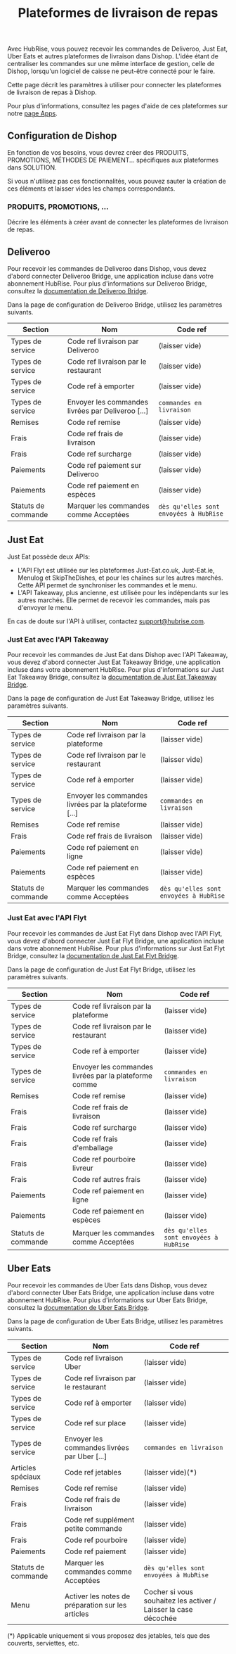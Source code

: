 ﻿---
title: Plateformes de livraison de repas
position: 5
layout: documentation
meta:
  title: Plateformes de livraison de repas | Dishop | HubRise
  description: HubRise permet de connecter Dishop à Deliveroo, Uber Eats, ou Just Eat. Paramètres à utiliser pour configurer la connexion de ces plateformes.
---

Avec HubRise, vous pouvez recevoir les commandes de Deliveroo, Just Eat, Uber Eats et autres plateformes de livraison dans Dishop. L'idée étant de centraliser les commandes sur une même interface de gestion, celle de Dishop, lorsqu'un logiciel de caisse ne peut-être connecté pour le faire.

Cette page décrit les paramètres à utiliser pour connecter les plateformes de livraison de repas à Dishop.

Pour plus d'informations, consultez les pages d'aide de ces plateformes sur notre [page Apps](/apps/plateformes-de-livraison-de-repas).

## Configuration de Dishop

En fonction de vos besoins, vous devrez créer des PRODUITS, PROMOTIONS, MÉTHODES DE PAIEMENT... spécifiques aux plateformes dans SOLUTION.

Si vous n'utilisez pas ces fonctionnalités, vous pouvez sauter la création de ces éléments et laisser vides les champs correspondants.

### PRODUITS, PROMOTIONS, ...

Décrire les éléments à créer avant de connecter les plateformes de livraison de repas.

## Deliveroo

Pour recevoir les commandes de Deliveroo dans Dishop, vous devez d'abord connecter Deliveroo Bridge, une application incluse dans votre abonnement HubRise. Pour plus d'informations sur Deliveroo Bridge, consultez la [documentation de Deliveroo Bridge](/apps/deliveroo).

Dans la page de configuration de Deliveroo Bridge, utilisez les paramètres suivants.

| Section             | Nom                                               | Code ref                               |
| ------------------- | ------------------------------------------------- |----------------------------------------|
| Types de service    | Code ref livraison par Deliveroo                  | (laisser vide)                         |
| Types de service    | Code ref livraison par le restaurant              | (laisser vide)                         |
| Types de service    | Code ref à emporter                               | (laisser vide)                         |
| Types de service    | Envoyer les commandes livrées par Deliveroo [...] | `commandes en livraison`               |
| Remises             | Code ref remise                                   | (laisser vide)                         |
| Frais               | Code ref frais de livraison                       | (laisser vide)                         |
| Frais               | Code ref surcharge                                | (laisser vide)                         |
| Paiements           | Code ref paiement sur Deliveroo                   | (laisser vide)                         |
| Paiements           | Code ref paiement en espèces                      | (laisser vide)                         |
| Statuts de commande | Marquer les commandes comme Acceptées             | `dès qu'elles sont envoyées à HubRise` |

## Just Eat

Just Eat possède deux APIs:

- L'API Flyt est utilisée sur les plateformes Just-Eat.co.uk, Just-Eat.ie, Menulog et SkipTheDishes, et pour les chaînes sur les autres marchés. Cette API permet de synchroniser les commandes et le menu.
- L'API Takeaway, plus ancienne, est utilisée pour les indépendants sur les autres marchés. Elle permet de recevoir les commandes, mais pas d'envoyer le menu.

En cas de doute sur l'API à utiliser, contactez [support@hubrise.com](mailto:support@hubrise.com).

### Just Eat avec l'API Takeaway

Pour recevoir les commandes de Just Eat dans Dishop avec l'API Takeaway, vous devez d'abord connecter Just Eat Takeaway Bridge, une application incluse dans votre abonnement HubRise. Pour plus d'informations sur Just Eat Takeaway Bridge, consultez la [documentation de Just Eat Takeaway Bridge](/apps/just-eat-takeaway).

Dans la page de configuration de Just Eat Takeaway Bridge, utilisez les paramètres suivants.

| Section             | Nom                                                   | Code ref                                   |
| ------------------- | ----------------------------------------------------- |--------------------------------------------|
| Types de service    | Code ref livraison par la plateforme                  | (laisser vide)                             |
| Types de service    | Code ref livraison par le restaurant                  | (laisser vide)                             |
| Types de service    | Code ref à emporter                                   | (laisser vide)                             |
| Types de service    | Envoyer les commandes livrées par la plateforme [...] | `commandes en livraison`                   |
| Remises             | Code ref remise                                       | (laisser vide)                             |
| Frais               | Code ref frais de livraison                           | (laisser vide)                             |
| Paiements           | Code ref paiement en ligne                            | (laisser vide)                             |
| Paiements           | Code ref paiement en espèces                          | (laisser vide)                             |
| Statuts de commande | Marquer les commandes comme Acceptées                 | `dès qu'elles sont envoyées à HubRise`     |

### Just Eat avec l'API Flyt

Pour recevoir les commandes de Just Eat Flyt dans Dishop avec l'API Flyt, vous devez d'abord connecter Just Eat Flyt Bridge, une application incluse dans votre abonnement HubRise. Pour plus d'informations sur Just Eat Flyt Bridge, consultez la [documentation de Just Eat Flyt Bridge](/apps/just-eat-flyt).

Dans la page de configuration de Just Eat Flyt Bridge, utilisez les paramètres suivants.

| Section             |     | Nom                                                   | Code ref                               |
|---------------------| --- | ----------------------------------------------------- |----------------------------------------|
| Types de service    |     | Code ref livraison par la plateforme                  | (laisser vide)                         |
| Types de service    |     | Code ref livraison par le restaurant                  | (laisser vide)                         |
| Types de service    |     | Code ref à emporter                                   | (laisser vide)                         |
| Types de service    |     | Envoyer les commandes livrées par la plateforme comme | `commandes en livraison`               |
| Remises             |     | Code ref remise                                       | (laisser vide)                         |
| Frais               |     | Code ref frais de livraison                           | (laisser vide)                         |
| Frais               |     | Code ref surcharge                                    | (laisser vide)                         |
| Frais               |     | Code ref frais d'emballage                            | (laisser vide)                         |
| Frais               |     | Code ref pourboire livreur                            | (laisser vide)                         |
| Frais               |     | Code ref autres frais                                 | (laisser vide)                         |
| Paiements           |     | Code ref paiement en ligne                            | (laisser vide)                         |
| Paiements           |     | Code ref paiement en espèces                          | (laisser vide)                         |
| Statuts de commande |     | Marquer les commandes comme Acceptées                 | `dès qu'elles sont envoyées à HubRise` |

## Uber Eats

Pour recevoir les commandes de Uber Eats dans Dishop, vous devez d'abord connecter Uber Eats Bridge, une application incluse dans votre abonnement HubRise. Pour plus d'informations sur Uber Eats Bridge, consultez la [documentation de Uber Eats Bridge](/apps/uber-eats).

Dans la page de configuration de Uber Eats Bridge, utilisez les paramètres suivants.

| Section             | Nom                                               | Code ref                                                        |
| ------------------- | ------------------------------------------------- |-----------------------------------------------------------------|
| Types de service    | Code ref livraison Uber                           | (laisser vide)                                                  |
| Types de service    | Code ref livraison par le restaurant              | (laisser vide)                                                  |
| Types de service    | Code ref à emporter                               | (laisser vide)                                                  |
| Types de service    | Code ref sur place                                | (laisser vide)                                                  |
| Types de service    | Envoyer les commandes livrées par Uber [...]      | `commandes en livraison`                                        |
| Articles spéciaux   | Code ref jetables                                 | (laisser vide)(\*)                                              |
| Remises             | Code ref remise                                   | (laisser vide)                                                  |
| Frais               | Code ref frais de livraison                       | (laisser vide)                                                  |
| Frais               | Code ref supplément petite commande               | (laisser vide)                                                  |
| Frais               | Code ref pourboire                                | (laisser vide)                                                  |
| Paiements           | Code ref paiement                                 | (laisser vide)                                                  |
| Statuts de commande | Marquer les commandes comme Acceptées             | `dès qu'elles sont envoyées à HubRise`                          |
| Menu                | Activer les notes de préparation sur les articles | Cocher si vous souhaitez les activer / Laisser la case décochée |

(\*) Applicable uniquement si vous proposez des jetables, tels que des couverts, serviettes, etc.


